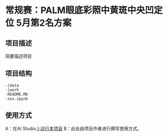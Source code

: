 # 常规赛：PALM眼底彩照中黄斑中央凹定位 5月第2名方案


## 项目描述
简要描述项目

## 项目结构
```
-|data
-|work
-README.MD
-xxx.ipynb
```
## 使用方式
A：在AI Studio上[运行本项目](https://aistudio.baidu.com/aistudio/usercenter)
B：此处由项目作者进行撰写使用方式。
